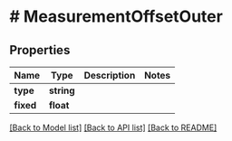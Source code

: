 # # MeasurementOffsetOuter

## Properties

Name | Type | Description | Notes
------------ | ------------- | ------------- | -------------
**type** | **string** |  |
**fixed** | **float** |  |

[[Back to Model list]](../../README.md#models) [[Back to API list]](../../README.md#endpoints) [[Back to README]](../../README.md)
